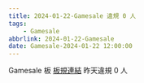 ```yaml
---
title: 2024-01-22-Gamesale 違規 0 人
tags:
    - Gamesale
abbrlink: 2024-01-22-Gamesale
date: Gamesale-2024-01-22 12:00:00
---
```

Gamesale 板 [板規連結](https://www.ptt.cc/bbs/Gossiping/M.1637425085.A.07D.html)
昨天違規 0 人

